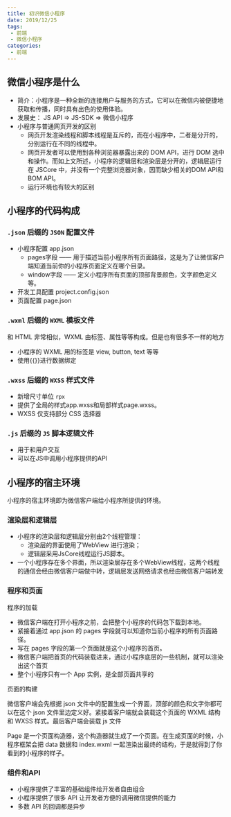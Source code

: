 ```yaml
---
title: 初识微信小程序
date: 2019/12/25
tags:
 - 前端
 - 微信小程序
categories:
 - 前端
---
```


## 微信小程序是什么

- 简介：小程序是一种全新的连接用户与服务的方式，它可以在微信内被便捷地获取和传播，同时具有出色的使用体验。
- 发展史： JS API => JS-SDK => 微信小程序
- 小程序与普通网页开发的区别
  - 网页开发渲染线程和脚本线程是互斥的，而在小程序中，二者是分开的，分别运行在不同的线程中。
  - 网页开发者可以使用到各种浏览器暴露出来的 DOM API，进行 DOM 选中和操作。而如上文所述，小程序的逻辑层和渲染层是分开的，逻辑层运行在 JSCore 中，并没有一个完整浏览器对象，因而缺少相关的DOM API和BOM API。
  - 运行环境也有较大的区别

## 小程序的代码构成

### `.json` 后缀的 `JSON` 配置文件

- 小程序配置 app.json
  - pages字段 —— 用于描述当前小程序所有页面路径，这是为了让微信客户端知道当前你的小程序页面定义在哪个目录。
  - window字段 —— 定义小程序所有页面的顶部背景颜色，文字颜色定义等。
- 开发工具配置 project.config.json
- 页面配置 page.json

### `.wxml` 后缀的 `WXML` 模板文件

和 HTML 非常相似，WXML 由标签、属性等等构成。但是也有很多不一样的地方

- 小程序的 WXML 用的标签是 view, button, text 等等
- 使用{{}}进行数据绑定

### `.wxss` 后缀的 `WXSS` 样式文件

- 新增尺寸单位 `rpx`
- 提供了全局的样式app.wxss和局部样式page.wxss。
- WXSS 仅支持部分 CSS 选择器

### `.js` 后缀的 `JS` 脚本逻辑文件

- 用于和用户交互
- 可以在JS中调用小程序提供的API

## 小程序的宿主环境

小程序的宿主环境即为微信客户端给小程序所提供的环境。

### 渲染层和逻辑层
- 小程序的渲染层和逻辑层分别由2个线程管理：
  - 渲染层的界面使用了WebView 进行渲染；
  - 逻辑层采用JsCore线程运行JS脚本。
- 一个小程序存在多个界面，所以渲染层存在多个WebView线程，这两个线程的通信会经由微信客户端做中转，逻辑层发送网络请求也经由微信客户端转发

### 程序和页面

程序的加载
- 微信客户端在打开小程序之前，会把整个小程序的代码包下载到本地。  
- 紧接着通过 app.json 的 pages 字段就可以知道你当前小程序的所有页面路径。
- 写在 pages 字段的第一个页面就是这个小程序的首页。
- 微信客户端把首页的代码装载进来，通过小程序底层的一些机制，就可以渲染出这个首页
- 整个小程序只有一个 App 实例，是全部页面共享的

页面的构建

微信客户端会先根据 json 文件中的配置生成一个界面，顶部的颜色和文字你都可以在这个 json 文件里边定义好。紧接着客户端就会装载这个页面的 WXML 结构和 WXSS 样式。最后客户端会装载 js 文件

Page 是一个页面构造器，这个构造器就生成了一个页面。在生成页面的时候，小程序框架会把 data 数据和 index.wxml 一起渲染出最终的结构，于是就得到了你看到的小程序的样子。

### 组件和API

- 小程序提供了丰富的基础组件给开发者自由组合
- 小程序提供了很多 API 让开发者方便的调用微信提供的能力
- 多数 API 的回调都是异步